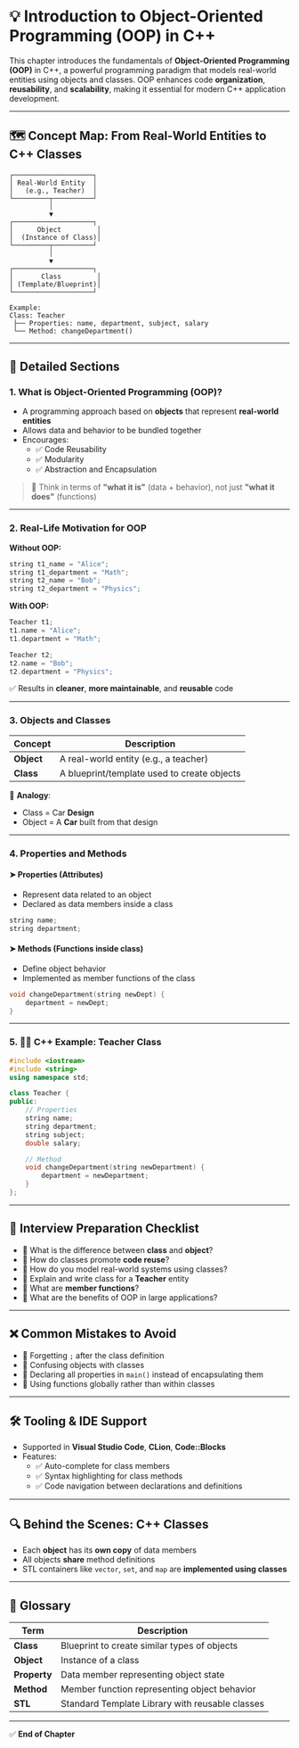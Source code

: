 # 💡 Introduction to Object-Oriented Programming (OOP) in C++

This chapter introduces the fundamentals of **Object-Oriented Programming (OOP)** in C++, a powerful programming paradigm that models real-world entities using objects and classes. OOP enhances code **organization**, **reusability**, and **scalability**, making it essential for modern C++ application development.

---

## 🗺️ Concept Map: From Real-World Entities to C++ Classes

```
┌────────────────────┐
│ Real-World Entity  │
│   (e.g., Teacher)  │
└─────────┬──────────┘
          │
          ▼
┌────────────────────┐
│      Object         │
│  (Instance of Class)│
└─────────┬──────────┘
          │
          ▼
┌────────────────────┐
│       Class         │
│ (Template/Blueprint)│
└────────────────────┘

Example:
Class: Teacher
 ├── Properties: name, department, subject, salary
 └── Method: changeDepartment()
```

---

## 📘 Detailed Sections

### 1. What is Object-Oriented Programming (OOP)?

- A programming approach based on **objects** that represent **real-world entities**
- Allows data and behavior to be bundled together
- Encourages:
  - ✅ Code Reusability
  - ✅ Modularity
  - ✅ Abstraction and Encapsulation

> 🧠 Think in terms of **"what it is"** (data + behavior), not just **"what it does"** (functions)

---

### 2. Real-Life Motivation for OOP

**Without OOP:**
```cpp
string t1_name = "Alice";
string t1_department = "Math";
string t2_name = "Bob";
string t2_department = "Physics";
```

**With OOP:**
```cpp
Teacher t1;
t1.name = "Alice";
t1.department = "Math";

Teacher t2;
t2.name = "Bob";
t2.department = "Physics";
```

✅ Results in **cleaner**, **more maintainable**, and **reusable** code

---

### 3. Objects and Classes

| Concept     | Description                                  |
|-------------|----------------------------------------------|
| **Object**  | A real-world entity (e.g., a teacher)        |
| **Class**   | A blueprint/template used to create objects  |

🧠 **Analogy**:  
- Class = Car **Design**  
- Object = A **Car** built from that design

---

### 4. Properties and Methods

#### ➤ **Properties (Attributes)**  
- Represent data related to an object  
- Declared as data members inside a class  
```cpp
string name;
string department;
```

#### ➤ **Methods (Functions inside class)**  
- Define object behavior  
- Implemented as member functions of the class  
```cpp
void changeDepartment(string newDept) {
    department = newDept;
}
```

---

### 5. 🧑‍🏫 C++ Example: Teacher Class

```cpp
#include <iostream>
#include <string>
using namespace std;

class Teacher {
public:
    // Properties
    string name;
    string department;
    string subject;
    double salary;

    // Method
    void changeDepartment(string newDepartment) {
        department = newDepartment;
    }
};
```

---

## 🎯 Interview Preparation Checklist

- 🔹 What is the difference between **class** and **object**?
- 🔹 How do classes promote **code reuse**?
- 🔹 How do you model real-world systems using classes?
- 🔹 Explain and write class for a **Teacher** entity
- 🔹 What are **member functions**?
- 🔹 What are the benefits of OOP in large applications?

---

## ❌ Common Mistakes to Avoid

- 🚫 Forgetting `;` after the class definition
- 🚫 Confusing objects with classes
- 🚫 Declaring all properties in `main()` instead of encapsulating them
- 🚫 Using functions globally rather than within classes

---

## 🛠️ Tooling & IDE Support

- Supported in **Visual Studio Code**, **CLion**, **Code::Blocks**
- Features:
  - ✅ Auto-complete for class members
  - ✅ Syntax highlighting for class methods
  - ✅ Code navigation between declarations and definitions

---

## 🔍 Behind the Scenes: C++ Classes

- Each **object** has its **own copy** of data members
- All objects **share** method definitions
- STL containers like `vector`, `set`, and `map` are **implemented using classes**

---

## 📎 Glossary

| Term          | Description                                     |
|---------------|-------------------------------------------------|
| **Class**     | Blueprint to create similar types of objects    |
| **Object**    | Instance of a class                             |
| **Property**  | Data member representing object state           |
| **Method**    | Member function representing object behavior    |
| **STL**       | Standard Template Library with reusable classes |

---

✅ **End of Chapter**
